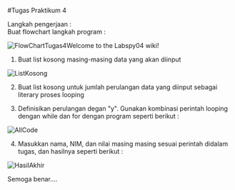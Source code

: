 #Tugas Praktikum 4
  
  
Langkah pengerjaan :  
Buat flowchart langkah program :  
  
![FlowChartTugas4](https://user-images.githubusercontent.com/56189248/69474156-1262d300-0df0-11ea-898e-fc61f4384de4.png)Welcome to the Labspy04 wiki!  

1. Buat list kosong masing-masing data yang akan diinput 
  
![ListKosong](![image](https://user-images.githubusercontent.com/56189248/69474192-84d3b300-0df0-11ea-9912-96b9bb5906dd.png))   
  
2. Buat list kosong untuk jumlah perulangan data yang diinput sebagai literary proses looping  
    
3. Definisikan perulangan degan "y". Gunakan kombinasi perintah looping dengan while dan for dengan program seperti berikut :  
  
![AllCode](https://user-images.githubusercontent.com/56189248/69474228-1e9b6000-0df1-11ea-99cf-dc9f07a6338e.png)
  
4. Masukkan nama, NIM, dan nilai masing masing sesuai perintah didalam tugas, dan hasilnya seperti berikut :  
  
![HasilAkhir](https://user-images.githubusercontent.com/56189248/69474288-d7619f00-0df1-11ea-99a7-7f171a33aa18.png)  
  
Semoga benar....

